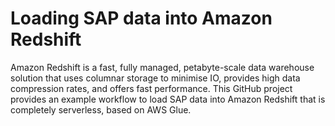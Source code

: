 # Loading SAP data into Amazon Redshift

Amazon Redshift is a fast, fully managed, petabyte-scale data warehouse solution that uses columnar storage to minimise IO, provides high data compression rates, and offers fast performance. This GitHub project provides an example workflow to load SAP data into Amazon Redshift that is completely serverless, based on AWS Glue.

